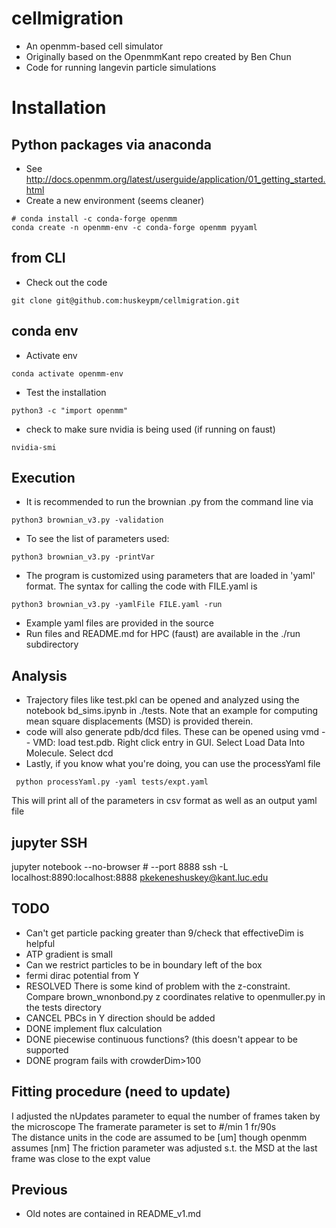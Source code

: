 # cellmigration
- An openmm-based cell simulator
- Originally based on the OpenmmKant repo created by Ben Chun
- Code for running langevin particle simulations


# Installation
## Python packages via anaconda
- See http://docs.openmm.org/latest/userguide/application/01_getting_started.html
- Create a new environment (seems cleaner) 
```
# conda install -c conda-forge openmm
conda create -n openmm-env -c conda-forge openmm pyyaml 
```

## from CLI 
- Check out the code 
```
git clone git@github.com:huskeypm/cellmigration.git
```


## conda env
- Activate env
```
conda activate openmm-env
```
- Test the installation 
```
python3 -c "import openmm"
```
- check to make sure nvidia is being used (if running on faust) 
```
nvidia-smi
```

## Execution 
- It is recommended to run the brownian .py from the command line via 
```
python3 brownian_v3.py -validation 
```

- To see the list of parameters used:
```
python3 brownian_v3.py -printVar
```


- The program is customized using parameters that are loaded in 'yaml' format. The syntax for calling the code with FILE.yaml is
```
python3 brownian_v3.py -yamlFile FILE.yaml -run
```
- Example yaml files are provided in the source 
- Run files and README.md for HPC (faust) are available in the ./run subdirectory

## Analysis
- Trajectory files like test.pkl can be opened and analyzed using the notebook bd_sims.ipynb in ./tests. Note that an example for computing mean square displacements (MSD) is provided therein. 
- code will also generate pdb/dcd files. These can be opened using vmd
-- VMD: load test.pdb. Right click entry in GUI. Select Load Data Into Molecule. Select dcd
- Lastly, if you know what you're doing, you can use the processYaml file
```
 python processYaml.py -yaml tests/expt.yaml
```
This will print all of the parameters in csv format as well as an output yaml file


## jupyter SSH 
  jupyter notebook --no-browser # --port 8888
ssh -L localhost:8890:localhost:8888    pkekeneshuskey@kant.luc.edu

## TODO
- Can't get particle packing greater than 9/check that effectiveDim is helpful 
- ATP gradient is small
- Can we restrict particles to be in boundary left of the box 
- fermi dirac potential from Y 
- RESOLVED There is some kind of problem with the z-constraint. Compare brown_wnonbond.py z coordinates relative to openmuller.py in the tests directory 
- CANCEL PBCs in Y direction should be added 
- DONE implement flux calculation 
- DONE piecewise continuous functions? (this doesn't appear to be supported 
- DONE program fails with crowderDim>100

## Fitting procedure (need to update) 
I adjusted the nUpdates parameter to equal the number of frames taken by the microscope
The framerate parameter is set to #/min 1 fr/90s  
The distance units in the code are assumed to be [um] though openmm assumes [nm]
The friction parameter was adjusted s.t. the MSD at the last frame was close to the expt value



## Previous 
- Old notes are contained in README_v1.md
